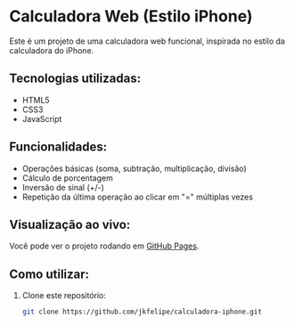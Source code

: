 # Calculadora Web (Estilo iPhone)

Este é um projeto de uma calculadora web funcional, inspirada no estilo da calculadora do iPhone. 

## Tecnologias utilizadas:
- HTML5
- CSS3
- JavaScript

## Funcionalidades:
- Operações básicas (soma, subtração, multiplicação, divisão)
- Cálculo de porcentagem
- Inversão de sinal (+/-)
- Repetição da última operação ao clicar em "=" múltiplas vezes

## Visualização ao vivo:
Você pode ver o projeto rodando em [GitHub Pages](https://jkfelipe.github.io/calculadora-iphone/).

## Como utilizar:
1. Clone este repositório: 
   ```bash
   git clone https://github.com/jkfelipe/calculadora-iphone.git
